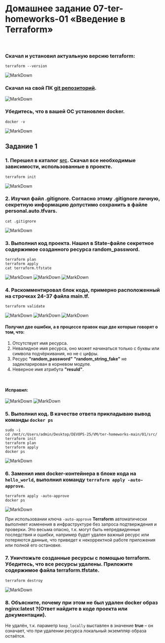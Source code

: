 # Домашнее задание 07-ter-homeworks-01 «Введение в Terraform»

<br>

### Скачал и установил актуальную версию **terraform**:
```
terraform --version
```
![MarkDown](img/1.png)

### Скачал на свой ПК [git репозиторий](https://github.com/netology-code/ter-homeworks).
![MarkDown](img/2.png)

### Убедитесь, что в вашей ОС установлен docker.
```
docker -v
```
![MarkDown](img/3.png)

## Задание 1
### 1. Перешел в каталог [**src**](https://github.com/netology-code/ter-homeworks/tree/main/01/src). Скачал все необходимые зависимости, использованные в проекте.
```
terraform init
```
![MarkDown](img/4.png)

### 2. Изучил файл **.gitignore**. Согласно этому .gitignore личную, секретную информацию допустимо сохранить в файле **personal.auto.tfvars**.
```
cat .gitignore
```
![MarkDown](img/5.png)

### 3. Выполнил код проекта. Нашел в State-файле секретное содержимое созданного ресурса **random_password**.
```
terraform plan
terraform apply
cat terraform.tfstate
```
![MarkDown](img/6.png)
![MarkDown](img/7.png)
![MarkDown](img/8.png)

### 4. Раскомментировал блок кода, примерно расположенный на строчках 24-37 файла **main.tf**.
```
terraform validate
```
![MarkDown](img/9.png)
![MarkDown](img/10.png)
![MarkDown](img/11.png)

#### Получил две ошибки, а в процессе правок еще две которые говорят о том, что:
1) Отсутствует имя ресурса.
2) Невалидное имя ресурса, оно может начинаться только с буквы или символа подчёркивания, но не с цифры. 
3) Ресурс **"random_password"** **"random_string_fake"** не задекларирован в корневом модуле.
4) Неверное имя атрибута **"resuld"**.
<br>

#### Исправил:
![MarkDown](img/12.png)
![MarkDown](img/13.png)

### 5. Выполнил код. В качестве ответа прикладываю вывод команды ```docker ps```
```
sudo -i
cd /mnt/c/Users/admin/Desktop/DEVOPS-25/VM/ter-homeworks-main/01/src/
terraform init
terraform plan
terraform apply
docker ps
```
![MarkDown](img/14.png)

### 6. Заменил имя docker-контейнера в блоке кода на ```hello_world```, выполнил команду ```terraform apply -auto-approve```.
```
terraform apply -auto-approve
docker ps
```
![MarkDown](img/15.png)
<br>

При использовании ключа ```-auto-approve``` **Terraform** автоматически выполняет изменения в инфраструктуре без запроса подтверждения и проверки. Это весьма опасно, т.к. могут быть непредвиденные последствия и ошибки, например будет удален важный ресурс или потеряются данные, что приведет к некорректной работе приложения или полной его остановке.

### 7. Уничтожьте созданные ресурсы с помощью **terraform**. Убедитесь, что все ресурсы удалены. Приложите содержимое файла **terraform.tfstate**.
```
terraform destroy
```
![MarkDown](img/16.png)

### 8. Объясните, почему при этом не был удален docker образ **nginx:latest** ?(Ответ найдите в коде проекта или документации).
Не удалён, т.к. параметр ```keep_locally``` выставлен в значение **true** – он означает, что при удалении ресурса локальный экземпляр образа остаётся.
<br>

